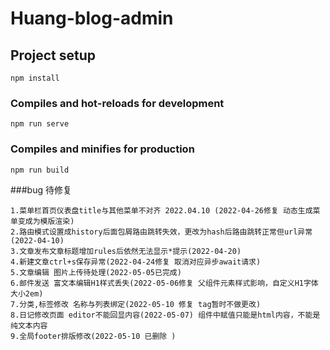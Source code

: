 # Huang-blog-admin

## Project setup
```
npm install
```

### Compiles and hot-reloads for development
```
npm run serve
```

### Compiles and minifies for production
```
npm run build
```

###bug 待修复
```angular2html
1.菜单栏首页仪表盘title与其他菜单不对齐 2022.04.10 (2022-04-26修复 动态生成菜单变成为模版渲染)
2.路由模式设置成history后面包屑路由跳转失效，更改为hash后路由跳转正常但url异常(2022-04-10)
3.文章发布文章标题增加rules后依然无法显示*提示(2022-04-20)
4.新建文章ctrl+s保存异常(2022-04-24修复 取消对应异步await请求)
5.文章编辑 图片上传待处理(2022-05-05已完成)
6.邮件发送 富文本编辑H1样式丢失(2022-05-06修复 父组件元素样式影响，自定义H1字体大小2em)
7.分类,标签修改 名称与列表绑定(2022-05-10 修复 tag暂时不做更改)
8.日记修改页面 editor不能回显内容(2022-05-07) 组件中赋值只能是html内容，不能是纯文本内容
9.全局footer排版修改(2022-05-10 已删除 )
```

